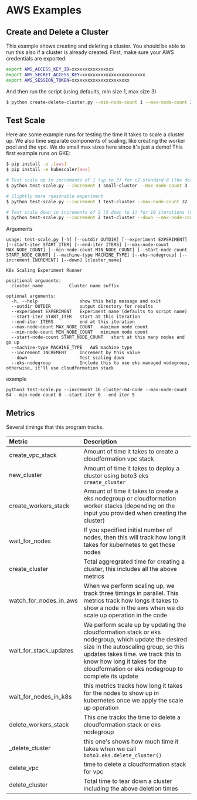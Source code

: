# AWS Examples

## Create and Delete a Cluster

This example shows creating and deleting a cluster. You should be able to run
this  also if a cluster is already created. First, make sure your AWS credentials
are exported:

```bash
export AWS_ACCESS_KEY_ID=xxxxxxxxxxxxxxxx
export AWS_SECRET_ACCESS_KEY=xxxxxxxxxxxxxxxxxxxxxxxx
export AWS_SESSION_TOKEN=xxxxxxxxxxxxxxxxxxxxxx
```

And then run the script (using defaults, min size 1, max size 3)

```bash
$ python create-delete-cluster.py --min-node-count 1 --max-node-count 3 --machine-type m5.large
```

## Test Scale

Here are some example runs for testing the time it takes to scale a cluster up.
We also time separate components of scaling, like creating the worker pool and
the vpc. We do small max sizes here since it's just a demo! This first example runs on GKE:

```bash
$ pip install -e .[aws]
$ pip install -e kubescaler[aws]
```

```bash
# Test scale up in increments of 1 (up to 3) for c2-standard-8 (the default) just one iteration!
$ python test-scale.py --increment 1 small-cluster --max-node-count 3 --min-node-count 0 --start-iter 0 --end-iter 1

# Slightly more reasonable experiment
$ python test-scale.py --increment 1 test-cluster --max-node-count 32 --min-node-count 0 --start-iter 0 --end-iter 10

# Test scale down in increments of 2 (5 down to 1) for 10 iterations (default)
$ python test-scale.py --increment 2 test-cluster --down --max-node-count 5 --down
```

Arguments
```console
usage: test-scale.py [-h] [--outdir OUTDIR] [--experiment EXPERIMENT] [--start-iter START_ITER] [--end-iter ITERS] [--max-node-count MAX_NODE_COUNT] [--min-node-count MIN_NODE_COUNT] [--start-node-count START_NODE_COUNT] [--machine-type MACHINE_TYPE] [--eks-nodegroup] [--increment INCREMENT] [--down] [cluster_name]

K8s Scaling Experiment Runner

positional arguments:
  cluster_name          Cluster name suffix

optional arguments:
  -h, --help                show this help message and exit
  --outdir OUTDIR           output directory for results
  --experiment EXPERIMENT   Experiment name (defaults to script name)
  --start-iter START_ITER   start at this iteration
  --end-iter ITERS          end at this iteration
  --max-node-count MAX_NODE_COUNT   maximum node count
  --min-node-count MIN_NODE_COUNT   minimum node count
  --start-node-count START_NODE_COUNT   start at this many nodes and go up
  --machine-type MACHINE_TYPE   AWS machine type
  --increment INCREMENT     Increment by this value
  --down                    Test scaling down
  --eks-nodegroup           Include this to use eks managed nodegroup, otherwise, it'll use cloudformation stack
```
example
```console
python3 test-scale.py --increment 16 cluster-64-node --max-node-count 64 --min-node-count 0 --start-iter 0 --end-iter 5
```
## Metrics
Several timings that this program tracks.

| Metric              | Description |
| :---------------- | :------ |
| create_vpc_stack        |   Amount of time it takes to create a cloudformation vpc stack   |
| new_cluster           |   Amount of time it takes to deploy a cluster using boto3 eks `create_cluster`   |
| create_workers_stack    |  Amount of time it takes to create a eks nodegroup or cloudformation worker stacks (depending on the input you provided when creating the cluster)   |
| wait_for_nodes |  If you specified initial number of nodes, then this will track how long it takes for kubernetes to get those nodes   |
| create_cluster | Total aggregrated time for creating a cluster, this includes all the above metrics |
| watch_for_nodes_in_aws | When we perform scaling up, we track three timings in parallel. This metrics track how longs it takes to show a node in the aws when we do scale up operation in the code |
| wait_for_stack_updates | We perform scale up by updating the cloudformation stack or eks nodegroup, which update the desired size in the autoscaling group, so this updates takes time. we track this to know how long it takes for the cloudformation or eks nodegroup to complete its update |
| wait_for_nodes_in_k8s | this metrics tracks how long it takes for the nodes to show up in kubernetes once we apply the scale up operation |
| delete_workers_stack | This one tracks the time to delete a cloudformation stack or eks nodegroup |
| _delete_cluster | this one's shows how much time it takes when we call `boto3.eks.delete_cluster()` |
| delete_vpc | time to delete a cloudformation stack for vpc |
| delete_cluster | Total time to tear down a cluster including the above deletion times |

